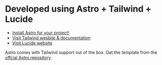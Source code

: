 # Developed using Astro + Tailwind + Lucide

- [Install Astro for your project!](https://docs.astro.build/en/install-and-setup/)
- [Visit Tailwind wesbite & documentation](https://tailwindcss.com/)
- [Visit Lucide website](https://lucide.dev/)

Astro comes with Tailwind support out of the box. Get the template from the [offcial Astro repository](https://github.com/withastro/astro/tree/main/examples/with-tailwindcss).
